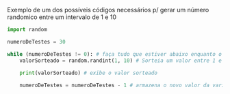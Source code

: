Exemplo de um dos possíveis códigos necessários p/ gerar um número randomico entre um intervalo de 1 e 10
```python
import random

numeroDeTestes = 30

while (numeroDeTestes != 0): # faça tudo que estiver abaixo enquanto o valor da variável numeroDeTestes for diferente de zero
    valorSorteado = random.randint(1, 10) # Sorteia um valor entre 1 e 10, incluido-os
    
    print(valorSorteado) # exibe o valor sorteado

    numeroDeTestes = numeroDeTestes - 1 # armazena o novo valor da variável numeroDeTestes, com o valor anterior - 1
```
